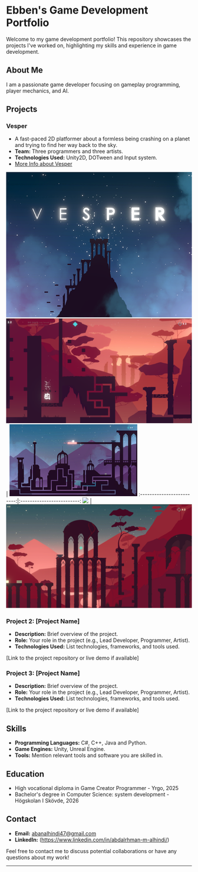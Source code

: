 
# Ebben's Game Development Portfolio

Welcome to my game development portfolio! This repository showcases the projects I've worked on, highlighting my skills and experience in game development.

## About Me

I am a passionate game developer focusing on gameplay programming, player mechanics, and AI.
## Projects

### Vesper

- A fast-paced 2D platformer about a formless being crashing on a planet and trying to find her way back to the sky.
- **Team:** Three programmers and three artists.
- **Technologies Used:** Unity2D, DOTween and Input system.
- [More Info about Vesper](https://github.com/Samurai-Ebben/Portflio/tree/main/Vesper)

  
![Thumbnail](/Vesper/Images/vesper_thumbnail.png)
![](/Vesper/Images/Screenshot2024-01-04145910.png)    |  ![](/Vesper/Images/3G5X+H.png)
:-------------------------:|:-------------------------:
![](/Vesper/Images/vesper_trailer_v2.gif)              |  ![](/Vesper/Images/Screenshot2024-01-04150218.png)

### Project 2: [Project Name]

- **Description:** Brief overview of the project.
- **Role:** Your role in the project (e.g., Lead Developer, Programmer, Artist).
- **Technologies Used:** List technologies, frameworks, and tools used.

[Link to the project repository or live demo if available]

### Project 3: [Project Name]

- **Description:** Brief overview of the project.
- **Role:** Your role in the project (e.g., Lead Developer, Programmer, Artist).
- **Technologies Used:** List technologies, frameworks, and tools used.

[Link to the project repository or live demo if available]

## Skills

- **Programming Languages:** C#, C++, Java and Python.
- **Game Engines:** Unity, Unreal Engine.
- **Tools:** Mention relevant tools and software you are skilled in.

## Education

- High vocational diploma in Game Creator Programmer - Yrgo, 2025
- Bachelor's degree in Computer Science: system development - Högskolan I Skövde, 2026

## Contact

- **Email:** abanalhindi47@gmail.com
- **LinkedIn:** (https://www.linkedin.com/in/abdalrhman-m-alhindi/)

Feel free to contact me to discuss potential collaborations or have any questions about my work!

---
